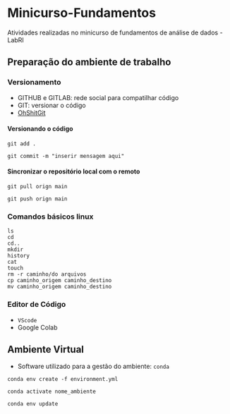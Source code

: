 # Minicurso-Fundamentos
Atividades realizadas no minicurso de fundamentos de análise de dados - LabRI

## Preparação do ambiente de trabalho

### Versionamento

- GITHUB e GITLAB: rede social para compatilhar código
- GIT: versionar o código
- [OhShitGit](https://ohshitgit.com/pt_br/swears/)

#### Versionando o código
  
  ```
  git add .
  ```

  ```
  git commit -m "inserir mensagem aqui"
  ```

#### Sincronizar o repositório local com o remoto

  ```
  git pull orign main
  ```

  ```
  git push orign main
  ```

### Comandos básicos linux

```
ls
cd
cd..
mkdir
history
cat
touch
rm -r caminho/do arquivos
cp caminho_origem caminho_destino
mv caminho_origem caminho_destino

```

### Editor de Código

- `VScode`
- Google Colab

## Ambiente Virtual

- Software utilizado para a gestão do ambiente: `conda`

```
conda env create -f environment.yml 
```

```
conda activate nome_ambiente
```

```
conda env update
```
